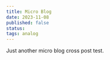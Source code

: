 ```yaml
---
title: Micro Blog
date: 2023-11-08
published: false
status:
tags: analog 
---
```


Just another micro blog cross post test.

